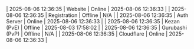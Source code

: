 | 2025-08-06 12:36:35 | Website | Online | 2025-08-06 12:36:33 |
| 2025-08-06 12:36:35 | Registration | Offline | N/A |
| 2025-08-06 12:36:35 | Auth Server | Online | 2025-08-06 12:36:33 |
| 2025-08-06 12:36:35 | Kezan (PvE) | Offline | 2025-08-03 17:58:02 |
| 2025-08-06 12:36:35 | Gurubashi (PvP) | Offline | N/A |
| 2025-08-06 12:36:35 | Cloudflare | Online | 2025-08-06 12:36:33 |
